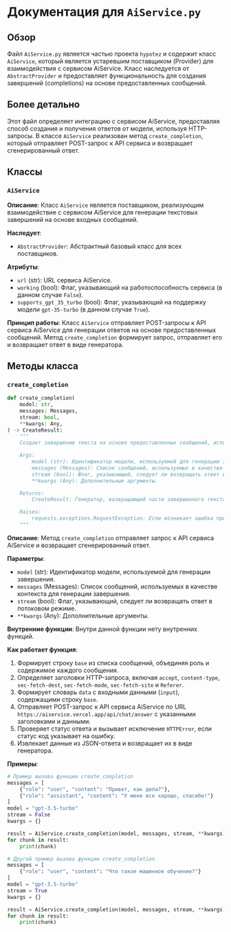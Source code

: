 # Документация для `AiService.py`

## Обзор

Файл `AiService.py` является частью проекта `hypotez` и содержит класс `AiService`, который является устаревшим поставщиком (Provider) для взаимодействия с сервисом AiService. Класс наследуется от `AbstractProvider` и предоставляет функциональность для создания завершений (completions) на основе предоставленных сообщений.

## Более детально

Этот файл определяет интеграцию с сервисом AiService, предоставляя способ создания и получения ответов от модели, используя HTTP-запросы. В классе `AiService` реализован метод `create_completion`, который отправляет POST-запрос к API сервиса и возвращает сгенерированный ответ.

## Классы

### `AiService`

**Описание**:
Класс `AiService` является поставщиком, реализующим взаимодействие с сервисом AiService для генерации текстовых завершений на основе входных сообщений.

**Наследует**:
- `AbstractProvider`: Абстрактный базовый класс для всех поставщиков.

**Атрибуты**:
- `url` (str): URL сервиса AiService.
- `working` (bool): Флаг, указывающий на работоспособность сервиса (в данном случае `False`).
- `supports_gpt_35_turbo` (bool): Флаг, указывающий на поддержку модели `gpt-35-turbo` (в данном случае `True`).

**Принцип работы**:
Класс `AiService` отправляет POST-запросы к API сервиса AiService для генерации ответов на основе предоставленных сообщений. Метод `create_completion` формирует запрос, отправляет его и возвращает ответ в виде генератора.

## Методы класса

### `create_completion`

```python
def create_completion(
    model: str,
    messages: Messages,
    stream: bool,
    **kwargs: Any,
) -> CreateResult:
    """
    Создает завершение текста на основе предоставленных сообщений, используя API сервиса AiService.

    Args:
        model (str): Идентификатор модели, используемой для генерации завершения.
        messages (Messages): Список сообщений, используемых в качестве контекста для генерации завершения.
        stream (bool): Флаг, указывающий, следует ли возвращать ответ в потоковом режиме.
        **kwargs (Any): Дополнительные аргументы.

    Returns:
        CreateResult: Генератор, возвращающий части завершенного текста.

    Raises:
        requests.exceptions.RequestException: Если возникает ошибка при выполнении HTTP-запроса.
    """
```

**Описание**:
Метод `create_completion` отправляет запрос к API сервиса AiService и возвращает сгенерированный ответ.

**Параметры**:
- `model` (str): Идентификатор модели, используемой для генерации завершения.
- `messages` (Messages): Список сообщений, используемых в качестве контекста для генерации завершения.
- `stream` (bool): Флаг, указывающий, следует ли возвращать ответ в потоковом режиме.
- `**kwargs` (Any): Дополнительные аргументы.

**Внутренние функции**:
Внутри данной функции нету внутренних функций.

**Как работает функция**:
1. Формирует строку `base` из списка сообщений, объединяя роль и содержимое каждого сообщения.
2. Определяет заголовки HTTP-запроса, включая `accept`, `content-type`, `sec-fetch-dest`, `sec-fetch-mode`, `sec-fetch-site` и `Referer`.
3. Формирует словарь `data` с входными данными (`input`), содержащими строку `base`.
4. Отправляет POST-запрос к API сервиса AiService по URL `https://aiservice.vercel.app/api/chat/answer` с указанными заголовками и данными.
5. Проверяет статус ответа и вызывает исключение `HTTPError`, если статус код указывает на ошибку.
6. Извлекает данные из JSON-ответа и возвращает их в виде генератора.

**Примеры**:

```python
# Пример вызова функции create_completion
messages = [
    {"role": "user", "content": "Привет, как дела?"},
    {"role": "assistant", "content": "У меня все хорошо, спасибо!"}
]
model = "gpt-3.5-turbo"
stream = False
kwargs = {}

result = AiService.create_completion(model, messages, stream, **kwargs)
for chunk in result:
    print(chunk)
```
```python
# Другой пример вызова функции create_completion
messages = [
    {"role": "user", "content": "Что такое машинное обучение?"}
]
model = "gpt-3.5-turbo"
stream = True
kwargs = {}

result = AiService.create_completion(model, messages, stream, **kwargs)
for chunk in result:
    print(chunk)
```